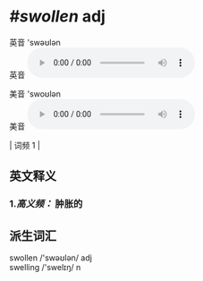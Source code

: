 # ***\#swollen*** adj
英音 'swəʊlən  
英音
<audio src="./media/swollen-B.aac" controls="controls"></audio>

美音 'swoʊlən  
美音
<audio src="./media/swollen.aac" controls="controls"></audio>



| 词频 1 |  

英文释义
---
### 1.*高义频：* **肿胀的**  


派生词汇
---
swollen /'swəʊlən/ adj   
swelling /'swelɪŋ/ n   

